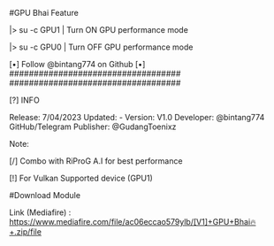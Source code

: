 

#GPU Bhai Feature 


  |> su -c GPU1 | Turn ON GPU performance mode
  
  
  
  |> su -c GPU0 | Turn OFF GPU performance mode
  



[•]  Follow @bintang774 on Github  [•]
###################################
###################################

 
[?] INFO

  Release: 7/04/2023
  Updated: -
  Version: V1.0 
  Developer: @bintang774 GitHub/Telegram
  Publisher: @GudangToenixz 
  
  Note:
  
  [/] Combo with RiProG A.I for best performance 
  
  [!] For Vulkan Supported device (GPU1) 

  
  #Download Module
  
  Link (Mediafire) : https://www.mediafire.com/file/ac06eccao579ylb/[V1]+GPU+Bhai🔥+.zip/file
